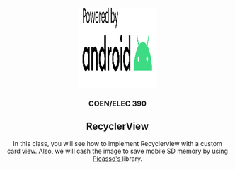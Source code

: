 <html lang="en">
<p align="center">
  <a href="https://github.com/M12Shehab/Tutorial-05-COEN-390">
    <img src="powered-by-android.svg" alt="Logo" width="180" height="180">
  </a>

<h3 align="center">COEN/ELEC 390</h3>
<h2 align="center">RecyclerView</h2>
  <p align="center">
   In this class, you will see how to implement Recyclerview with a custom card view. 
    Also, we will cash the image to save mobile SD memory by using 
<a href="https://square.github.io/picasso/" target="_blank"> Picasso's </a> library.
  </p>
</p>
</html>
